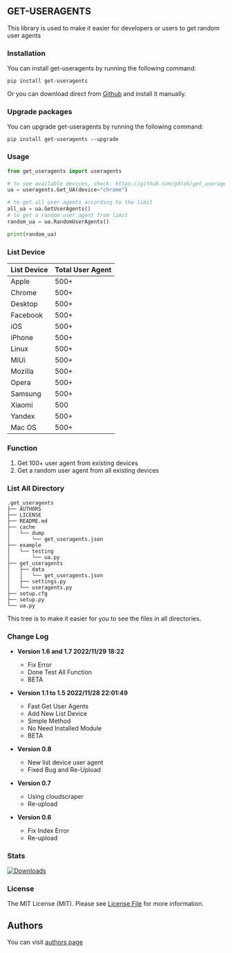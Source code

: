 ## GET-USERAGENTS

This library is used to make it easier for developers or users to get random user agents

### Installation
You can install get-useragents by running the following command:
```
pip install get-useragents
```
Or you can download direct from [Github](https://github.com/g4rzk/get_useragents/archive/get_useragents.tar.gz) and install it manually.

### Upgrade packages
You can upgrade get-useragents by running the following command:
```
pip install get-useragents --upgrade
```

### Usage
```python
from get_useragents import useragents

# to see available devices, check: https://github.com/g4rzk/get_useragents#list-device
ua = useragents.Get_UA(device="chrome")

# to get all user agents according to the limit
all_ua = ua.GetUserAgents()
# to get a random user agent from limit
random_ua = ua.RandomUserAgents()

print(random_ua)
```

### List Device
| List Device  | Total User Agent |
| ----- | --- |
| Apple   | 500+  |
| Chrome | 500+  |
| Desktop   | 500+  |
| Facebook | 500+  |
| iOS   | 500+  |
| iPhone | 500+  |
| Linux   | 500+  |
| MiUi | 500+  |
| Mozilla   | 500+  |
| Opera | 500+  |
| Samsung   | 500+  |
| Xiaomi | 500  |
| Yandex   | 500+  |
| Mac OS | 500+  |

### Function
1. Get 100+ user agent from existing devices
2. Get a random user agent from all existing devices

### List All Directory
```
.get_useragents
├── AUTHORS
├── LICENSE
├── README.md
├── cache
│   └── dump
│       └── get_useragents.json
├── example
│   └── testing
│       └── ua.py
├── get_useragents
│   ├── data
│   │   └── get_useragents.json
│   ├── settings.py
│   └── useragents.py
├── setup.cfg
├── setup.py
└── ua.py
```
This tree is to make it easier for you to see the files in all directories. 

### Change Log
- **Version 1.6 and 1.7 2022/11/29 18:22**
  - Fix Error
  - Done Test All Function
  - BETA

- **Version 1.1 to 1.5 2022/11/28 22:01:49**
  - Fast Get User Agents
  - Add New List Device
  - Simple Method
  - No Need Installed Module
  - BETA

- **Version 0.8**
  - New list device user agent
  - Fixed Bug and Re-Upload

- **Version 0.7**
  - Using cloudscraper
  - Re-upload

- **Version 0.6**
  - Fix Index Error
  - Re-upload

### Stats
[![Downloads](https://static.pepy.tech/personalized-badge/get-useragents?period=total&units=international_system&left_color=black&right_color=orange&left_text=Downloads)](https://pepy.tech/project/get-useragents)

### License
The MIT License (MIT). Please see [License File](https://github.com/g4rzk/get_useragents/blob/main/LICENSE) for more information.

## Authors
You can visit [authors page](https://github.com/g4rzk/get_useragents/blob/main/AUTHORS) 
